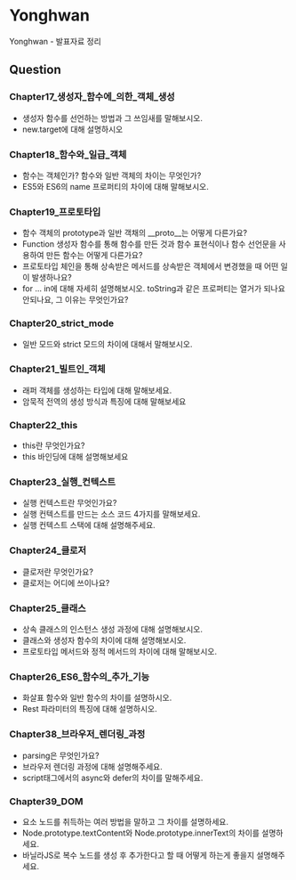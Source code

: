 # Yonghwan
Yonghwan - 발표자료 정리

## Question
### Chapter17_생성자_함수에_의한_객체_생성
* 생성자 함수를 선언하는 방법과 그 쓰임새를 말해보시오. 
* new.target에 대해 설명하시오

### Chapter18_함수와_일급_객체
* 함수는 객체인가? 함수와 일반 객체의 차이는 무엇인가?
* ES5와 ES6의 name 프로퍼티의 차이에 대해 말해보시오.

### Chapter19_프로토타입
* 함수 객체의 prototype과 일반 객채의 __proto__는 어떻게 다른가요?
* Function 생성자 함수를 통해 함수를 만든 것과 함수 표현식이나 함수 선언문을 사용하여 만든 함수는 어떻게 다른가요?
* 프로토타입 체인을 통해 상속받은 메서드를 상속받은 객체에서 변경했을 때 어떤 일이 발생하나요? 
* for ... in에 대해 자세히 설명해보시오. toString과 같은 프로퍼티는 열거가 되나요 안되나요, 그 이유는 무엇인가요?

### Chapter20_strict_mode 
* 일반 모드와 strict 모드의 차이에 대해서 말해보시오.

### Chapter21_빌트인_객체
* 래퍼 객체를 생성하는 타입에 대해 말해보세요.
* 암묵적 전역의 생성 방식과 특징에 대해 말해보세요

### Chapter22_this
* this란 무엇인가요?
* this 바인딩에 대해 설명해보세요

### Chapter23_실행_컨텍스트
* 실행 컨텍스트란 무엇인가요?
* 실행 컨텍스트를 만드는 소스 코드 4가지를 말해보세요.
* 실행 컨텍스트 스택에 대해 설명해주세요.

### Chapter24_클로저
* 클로저란 무엇인가요?
* 클로저는 어디에 쓰이나요?

### Chapter25_클래스
* 상속 클래스의 인스턴스 생성 과정에 대해 설명해보시오.
* 클래스와 생성자 함수의 차이에 대해 설명해보시오.
* 프로토타입 메서드와 정적 메서드의 차이에 대해 말해보시오.

### Chapter26_ES6_함수의_추가_기능
* 화살표 함수와 일반 함수의 차이를 설명하시오.
* Rest 파라미터의 특징에 대해 설명하시오.
### Chapter38_브라우저_렌더링_과정
* parsing은 무엇인가요?
* 브라우저 렌더링 과정에 대해 설명해주세요.
* script태그에서의 async와 defer의 차이를 말해주세요.

### Chapter39_DOM
* 요소 노드를 취득하는 여러 방법을 말하고 그 차이를 설명하세요.
* Node.prototype.textContent와 Node.prototype.innerText의 차이를 설명하세요.
* 바닐라JS로 복수 노드를 생성 후 추가한다고 할 때 어떻게 하는게 좋을지 설명해주세요.


